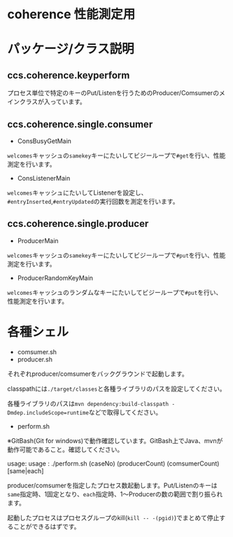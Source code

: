 # coherence 性能測定用

# パッケージ/クラス説明
## ccs.coherence.keyperform
プロセス単位で特定のキーのPut/Listenを行うためのProducer/Comsumerのメインクラスが入っています。

## ccs.coherence.single.consumer
* ConsBusyGetMain

`welcomes`キャッシュの`samekey`キーにたいしてビジーループで`#get`を行い、性能測定を行います。

* ConsListenerMain

`welcomes`キャッシュにたいしてListenerを設定し、`#entryInserted`,`#entryUpdated`の実行回数を測定を行います。

## ccs.coherence.single.producer
* ProducerMain

`welcomes`キャッシュの`samekey`キーにたいしてビジーループで`#put`を行い、性能測定を行います。

* ProducerRandomKeyMain

`welcomes`キャッシュのランダムなキーにたいしてビジーループで`#put`を行い、性能測定を行います。

# 各種シェル
* comsumer.sh
* producer.sh

それぞれproducer/comsumerをバックグラウンドで起動します。

classpathには`./target/classes`と各種ライブラリのパスを設定してください。

各種ライブラリのパスは`mvn dependency:build-classpath -Dmdep.includeScope=runtime`などで取得してください。

* perform.sh

※GitBash(Git for windows)で動作確認しています。GitBash上でJava、mvnが動作可能であること。確認してください。

usage: usage : ./perform.sh (caseNo) (producerCount) (comsumerCount) [same|each]

producer/comsumerを指定したプロセス数起動します。Put/Listenのキーは`same`指定時、1固定となり、`each`指定時、1～Producerの数の範囲で割り振られます。

起動したプロセスはプロセスグループのkill(`kill -- -(pgid)`)でまとめて停止することができるはずです。

